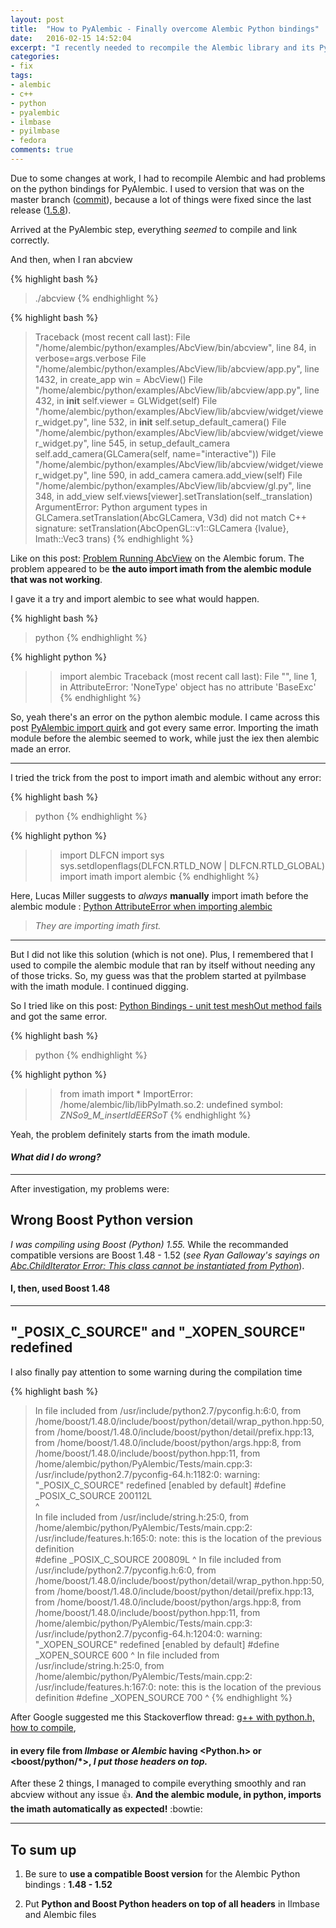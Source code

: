 ```yaml
---
layout: post
title:  "How to PyAlembic - Finally overcome Alembic Python bindings"
date:   2016-02-15 14:52:04
excerpt: "I recently needed to recompile the Alembic library and its Python version, under Fedora at work, and encountered several issues I finally overcame. So I thought about sharing it..."
categories: 
- fix
tags:
- alembic
- c++
- python
- pyalembic
- ilmbase
- pyilmbase
- fedora
comments: true
---
```


Due to some changes at work, I had to recompile Alembic and had problems on the python bindings for PyAlembic.
I used to version that was on the master branch ([commit](https://github.com/alembic/alembic/commit/3682461d016b188f83e4639d08ffd784e85b3af9)), because a lot of things were fixed since the last release ([1.5.8](https://github.com/alembic/alembic/releases/tag/1.5.8)).

Arrived at the PyAlembic step, everything *seemed* to compile and link correctly. 

And then, when I ran abcview

{% highlight bash %}
> ./abcview
{% endhighlight %}

{% highlight bash %}
> Traceback (most recent call last):
File "/home/alembic/python/examples/AbcView/bin/abcview", line 84, in <module>
      verbose=args.verbose
File "/home/alembic/python/examples/AbcView/lib/abcview/app.py", line 1432, in create_app
      win = AbcView()
File "/home/alembic/python/examples/AbcView/lib/abcview/app.py", line 432, in __init__
      self.viewer = GLWidget(self)
File "/home/alembic/python/examples/AbcView/lib/abcview/widget/viewer_widget.py", line 532, in __init__
      self.setup_default_camera()
File "/home/alembic/python/examples/AbcView/lib/abcview/widget/viewer_widget.py", line 545, in setup_default_camera
      self.add_camera(GLCamera(self, name="interactive"))
File "/home/alembic/python/examples/AbcView/lib/abcview/widget/viewer_widget.py", line 590, in add_camera
      camera.add_view(self)
File "/home/alembic/python/examples/AbcView/lib/abcview/gl.py", line 348, in add_view
      self.views[viewer].setTranslation(self._translation)
ArgumentError: Python argument types in
      GLCamera.setTranslation(AbcGLCamera, V3d)
did not match C++ signature:
      setTranslation(AbcOpenGL::v1::GLCamera {lvalue}, Imath::Vec3<double> trans)
{% endhighlight %}

Like on this post: [Problem Running AbcView](https://groups.google.com/forum/#!topic/alembic-discussion/A5QkgC0iKrc) on the Alembic forum. The problem appeared to be **the auto import imath from the alembic module that was not working**. 

I gave it a try and import alembic to see what would happen.

{% highlight bash %}
> python
{% endhighlight %}

{% highlight python %}
>> import alembic
>> Traceback (most recent call last):
   File "<stdin>", line 1, in <module>
   AttributeError: 'NoneType' object has no attribute 'BaseExc'
{% endhighlight %}

So, yeah there's an error on the python alembic module. I came across this post [PyAlembic import quirk](https://groups.google.com/forum/#!topic/alembic-discussion/EUekCcYeEQQ) and got every same error.
Importing the imath module before the alembic seemed to work, while just the iex then alembic made an error.

---

I tried the trick from the post to import imath and alembic without any error:

{% highlight bash %}
> python
{% endhighlight %}

{% highlight python %}
>> import DLFCN
>> import sys
>> sys.setdlopenflags(DLFCN.RTLD_NOW | DLFCN.RTLD_GLOBAL) 
>> import imath
>> import alembic
{% endhighlight %}

Here, Lucas Miller suggests to *always* **manually** import imath before the alembic module : [Python AttributeError when importing alembic](https://github.com/royedwards/alembic/issues/335)

> *They are importing imath first.*

---

But I did not like this solution (which is not one). Plus, I remembered that I used to compile the alembic module that ran by itself without needing any of those tricks. So, my guess was that the problem started at pyilmbase with the imath module. I continued digging.

So I tried like on this post: [Python Bindings - unit test meshOut method fails](https://groups.google.com/d/msg/alembic-discussion/8wSs0L45md0/QfFPDfMyAwAJ) and got the same error.

{% highlight bash %}
> python
{% endhighlight %}

{% highlight python %}
>> from imath import *
>> ImportError: /home/alembic/lib/libPyImath.so.2: undefined symbol: _ZNSo9_M_insertIdEERSoT_
{% endhighlight %}

Yeah, the problem definitely starts from the imath module. 

#### ***What did I do wrong?***

---

After investigation, my problems were:

Wrong Boost Python version
--------------------------
*I was compiling using Boost (Python) 1.55.* 
While the recommanded compatible versions are Boost 1.48 - 1.52 (*see Ryan Galloway's sayings on [Abc.ChildIterator Error: This class cannot be instantiated from Python](https://groups.google.com/d/msg/alembic-discussion/jLwgzpZRjus/VDmPb73KtyIJ)*). 

#### **I, then, used Boost 1.48**

---

"_POSIX_C_SOURCE" and "_XOPEN_SOURCE" redefined
-----------------------------------------------
I also finally pay attention to some warning during the compilation time

{% highlight bash %}
> In file included from /usr/include/python2.7/pyconfig.h:6:0,
                   from /home/boost/1.48.0/include/boost/python/detail/wrap_python.hpp:50,
                   from /home/boost/1.48.0/include/boost/python/detail/prefix.hpp:13,
                   from /home/boost/1.48.0/include/boost/python/args.hpp:8,
                   from /home/boost/1.48.0/include/boost/python.hpp:11,
                   from /home/alembic/python/PyAlembic/Tests/main.cpp:3:
> /usr/include/python2.7/pyconfig-64.h:1182:0: warning: "_POSIX_C_SOURCE" redefined [enabled by default]
> #define _POSIX_C_SOURCE 200112L  
> ^  
> In file included from /usr/include/string.h:25:0,
                   from /home/alembic/python/PyAlembic/Tests/main.cpp:2:
> /usr/include/features.h:165:0: note: this is the location of the previous definition  
> #define _POSIX_C_SOURCE 200809L 
> ^
> In file included from /usr/include/python2.7/pyconfig.h:6:0,
                   from /home/boost/1.48.0/include/boost/python/detail/wrap_python.hpp:50,
                   from /home/boost/1.48.0/include/boost/python/detail/prefix.hpp:13,
                   from /home/boost/1.48.0/include/boost/python/args.hpp:8,
                   from /home/boost/1.48.0/include/boost/python.hpp:11,
                   from /home/alembic/python/PyAlembic/Tests/main.cpp:3:
> /usr/include/python2.7/pyconfig-64.h:1204:0: warning: "_XOPEN_SOURCE" redefined [enabled by default]
> #define _XOPEN_SOURCE 600
> ^
> In file included from /usr/include/string.h:25:0,
                   from /home/alembic/python/PyAlembic/Tests/main.cpp:2:
> /usr/include/features.h:167:0: note: this is the location of the previous definition
> #define _XOPEN_SOURCE 700
> ^
{% endhighlight %}

After Google suggested me this Stackoverflow thread: [g++ with python.h, how to compile](http://stackoverflow.com/questions/10056393/g-with-python-h-how-to-compile), 

#### **in every file from *Ilmbase* or *Alembic* having \<Python.h> or \<boost/python/\*>, *I put those headers on top.***

After these 2 things, I managed to compile everything smoothly and ran abcview without any issue :thumbsup:. **And the alembic module, in python, imports the imath automatically as expected!** :bowtie:

---

To sum up
---------

 1. Be sure to **use a compatible Boost version** for the Alembic Python bindings : **1.48 - 1.52**

 2. Put **Python and Boost Python headers on top of all headers** in Ilmbase and Alembic files
